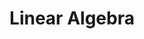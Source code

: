 ---
title: "Linear Algebra"
layout: category-linearalgebra
permalink: /linearalgebra/
author_profile: false
---